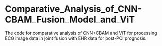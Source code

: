 # Comparative_Analysis_of_CNN-CBAM_Fusion_Model_and_ViT
The code for comparative analysis of CNN+CBAM and ViT for processing ECG image data in joint fusion with EHR data for post-PCI prognosis.
